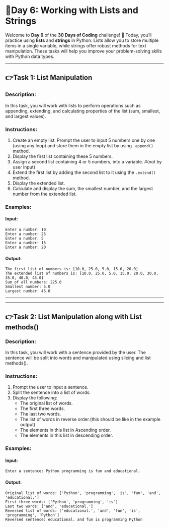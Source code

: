 # 🔰Day 6: Working with Lists and Strings  

Welcome to **Day 6** of the **30 Days of Coding** challenge! 🎉 Today, you’ll practice using **lists** and **strings** in Python. Lists allow you to store multiple items in a single variable, while strings offer robust methods for text manipulation. These tasks will help you improve your problem-solving skills with Python data types.

---

## 👉Task 1: List Manipulation  

### Description:  
In this task, you will work with lists to perform operations such as appending, extending, and calculating properties of the list (sum, smallest, and largest values).

### Instructions:  
1. Create an empty list. Prompt the user to input 5 numbers one by one (using any loop) and store them in the empty list by using `.append()` method.  
2. Display the first list containing these 5 numbers.  
3. Assign a second list containing 4 or 5 numbers, into a variable. #(not by user input) 
4. Extend the first list by adding the second list to it using the `.extend()` method.  
5. Display the extended list.  
6. Calculate and display the sum, the smallest number, and the largest number from the extended list.  

### Examples:  
#### Input:
    Enter a number: 10  
    Enter a number: 25  
    Enter a number: 5  
    Enter a number: 15  
    Enter a number: 20 
#### Output:
    The first list of numbers is: [10.0, 25.0, 5.0, 15.0, 20.0]
    The extended list of numbers is: [10.0, 25.0, 5.0, 15.0, 20.0, 30.0, 35.0, 40.0, 45.0]  
    Sum of all numbers: 225.0  
    Smallest number: 5.0  
    Largest number: 45.0  

---
---
## 👉Task 2: List Manipulation along with List methods()

### Description: 
In this task, you will work with a sentence provided by the user. The sentence will be split into words and manipulated using slicing and list methods().

### Instructions:  
1. Prompt the user to input a sentence.  
2. Split the sentence into a list of words.  
3. Display the following:  
   - The original list of words.  
   - The first three words.  
   - The last two words.
   - The list of words in reverse order.(this should be like in the example output)
   - The elements in this list in Ascending order.
   - The elements in this list in descending order.

### Examples:
#### Input:
    Enter a sentence: Python programming is fun and educational.
#### Output:
    Original list of words: ['Python', 'programming', 'is', 'fun', 'and', 'educational.']
    First three words: ['Python', 'programming', 'is']
    Last two words: ['and', 'educational.']
    Reversed list of words: ['educational.', 'and', 'fun', 'is', 'programming', 'Python']
    Reversed sentence: educational. and fun is programming Python


    

